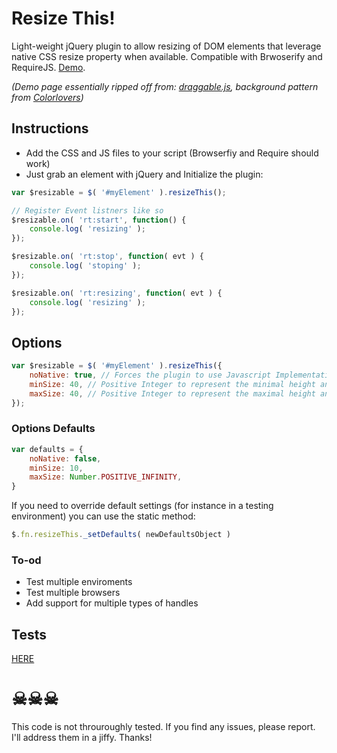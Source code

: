 # Resize This!

Light-weight jQuery plugin to allow resizing of DOM elements that leverage native CSS resize property when available. Compatible with Brwoserify and RequireJS. [Demo](http://m4nuc.github.io/resizeThis/demo/).

*(Demo page essentially ripped off from: [draggable.js](http://gtramontina.github.io/draggable.js/), background pattern from [Colorlovers](http://www.colourlovers.com/patterns/search))*

## Instructions
* Add the CSS and JS files to your script (Browserfiy and Require should work)
* Just grab an element with jQuery and Initialize the plugin:

```javascript
var $resizable = $( '#myElement' ).resizeThis();

// Register Event listners like so
$resizable.on( 'rt:start', function() {
    console.log( 'resizing' );
});

$resizable.on( 'rt:stop', function( evt ) {
    console.log( 'stoping' );
});

$resizable.on( 'rt:resizing', function( evt ) {
    console.log( 'resizing' );
});
```

## Options
```javascript
var $resizable = $( '#myElement' ).resizeThis({
    noNative: true, // Forces the plugin to use Javascript Implementation of resize
    minSize: 40, // Positive Integer to represent the minimal height and width that the element can be reiszed to
    maxSize: 40, // Positive Integer to represent the maximal height and width that the element can be reiszed to
});
```

### Options Defaults
```javascript
var defaults = {
    noNative: false,
    minSize: 10,
    maxSize: Number.POSITIVE_INFINITY,
}
```

If you need to override default settings (for instance in a testing environment) you can use the static method:
```javascript
$.fn.resizeThis._setDefaults( newDefaultsObject )
```

### To-od
- Test multiple enviroments
- Test multiple browsers
- Add support for multiple types of handles

## Tests
[HERE](http://m4nuc.github.io/resizeThis/tests/)


# &#9760;&#9760;&#9760;
This code is not throuroughly tested. If you find any issues, please report. I'll address them in a jiffy. Thanks!

